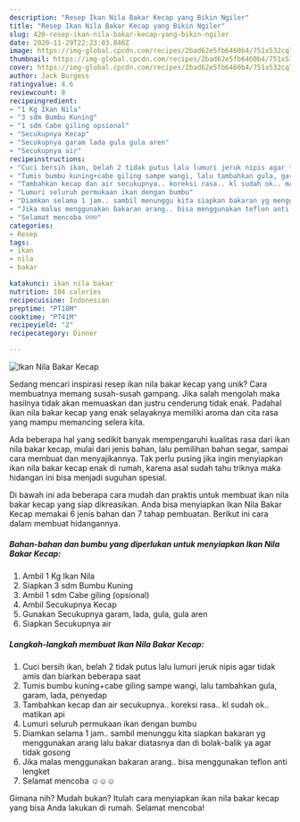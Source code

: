 ```yaml
---
description: "Resep Ikan Nila Bakar Kecap yang Bikin Ngiler"
title: "Resep Ikan Nila Bakar Kecap yang Bikin Ngiler"
slug: 420-resep-ikan-nila-bakar-kecap-yang-bikin-ngiler
date: 2020-11-29T22:23:03.846Z
image: https://img-global.cpcdn.com/recipes/2bad62e5fb6460b4/751x532cq70/ikan-nila-bakar-kecap-foto-resep-utama.jpg
thumbnail: https://img-global.cpcdn.com/recipes/2bad62e5fb6460b4/751x532cq70/ikan-nila-bakar-kecap-foto-resep-utama.jpg
cover: https://img-global.cpcdn.com/recipes/2bad62e5fb6460b4/751x532cq70/ikan-nila-bakar-kecap-foto-resep-utama.jpg
author: Jack Burgess
ratingvalue: 4.6
reviewcount: 8
recipeingredient:
- "1 Kg Ikan Nila"
- "3 sdm Bumbu Kuning"
- "1 sdm Cabe giling opsional"
- "Secukupnya Kecap"
- "Secukupnya garam lada gula gula aren"
- "Secukupnya air"
recipeinstructions:
- "Cuci bersih ikan, belah 2 tidak putus lalu lumuri jeruk nipis agar tidak amis dan biarkan beberapa saat"
- "Tumis bumbu kuning+cabe giling sampe wangi, lalu tambahkan gula, garam, lada, penyedap"
- "Tambahkan kecap dan air secukupnya.. koreksi rasa.. kl sudah ok.. matikan api"
- "Lumuri seluruh permukaan ikan dengan bumbu"
- "Diamkan selama 1 jam.. sambil menunggu kita siapkan bakaran yg menggunakan arang lalu bakar diatasnya dan di bolak-balik ya agar tidak gosong"
- "Jika malas menggunakan bakaran arang.. bisa menggunakan teflon anti lengket"
- "Selamat mencoba ☺☺☺"
categories:
- Resep
tags:
- ikan
- nila
- bakar

katakunci: ikan nila bakar 
nutrition: 104 calories
recipecuisine: Indonesian
preptime: "PT18M"
cooktime: "PT41M"
recipeyield: "2"
recipecategory: Dinner

---
```



![Ikan Nila Bakar Kecap](https://img-global.cpcdn.com/recipes/2bad62e5fb6460b4/751x532cq70/ikan-nila-bakar-kecap-foto-resep-utama.jpg)

Sedang mencari inspirasi resep ikan nila bakar kecap yang unik? Cara membuatnya memang susah-susah gampang. Jika salah mengolah maka hasilnya tidak akan memuaskan dan justru cenderung tidak enak. Padahal ikan nila bakar kecap yang enak selayaknya memiliki aroma dan cita rasa yang mampu memancing selera kita.

Ada beberapa hal yang sedikit banyak mempengaruhi kualitas rasa dari ikan nila bakar kecap, mulai dari jenis bahan, lalu pemilihan bahan segar, sampai cara membuat dan menyajikannya. Tak perlu pusing jika ingin menyiapkan ikan nila bakar kecap enak di rumah, karena asal sudah tahu triknya maka hidangan ini bisa menjadi suguhan spesial.




Di bawah ini ada beberapa cara mudah dan praktis untuk membuat ikan nila bakar kecap yang siap dikreasikan. Anda bisa menyiapkan Ikan Nila Bakar Kecap memakai 6 jenis bahan dan 7 tahap pembuatan. Berikut ini cara dalam membuat hidangannya.

<!--inarticleads1-->

##### Bahan-bahan dan bumbu yang diperlukan untuk menyiapkan Ikan Nila Bakar Kecap:

1. Ambil 1 Kg Ikan Nila
1. Siapkan 3 sdm Bumbu Kuning
1. Ambil 1 sdm Cabe giling (opsional)
1. Ambil Secukupnya Kecap
1. Gunakan Secukupnya garam, lada, gula, gula aren
1. Siapkan Secukupnya air




<!--inarticleads2-->

##### Langkah-langkah membuat Ikan Nila Bakar Kecap:

1. Cuci bersih ikan, belah 2 tidak putus lalu lumuri jeruk nipis agar tidak amis dan biarkan beberapa saat
1. Tumis bumbu kuning+cabe giling sampe wangi, lalu tambahkan gula, garam, lada, penyedap
1. Tambahkan kecap dan air secukupnya.. koreksi rasa.. kl sudah ok.. matikan api
1. Lumuri seluruh permukaan ikan dengan bumbu
1. Diamkan selama 1 jam.. sambil menunggu kita siapkan bakaran yg menggunakan arang lalu bakar diatasnya dan di bolak-balik ya agar tidak gosong
1. Jika malas menggunakan bakaran arang.. bisa menggunakan teflon anti lengket
1. Selamat mencoba ☺☺☺




Gimana nih? Mudah bukan? Itulah cara menyiapkan ikan nila bakar kecap yang bisa Anda lakukan di rumah. Selamat mencoba!
